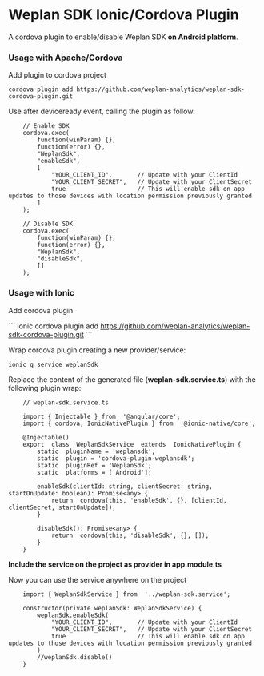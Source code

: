 # Weplan SDK Ionic/Cordova Plugin

A cordova plugin to enable/disable Weplan SDK **on Android platform**.

### Usage with Apache/Cordova

Add plugin to cordova project

```
cordova plugin add https://github.com/weplan-analytics/weplan-sdk-cordova-plugin.git
```

Use after deviceready event, calling the plugin as follow:

```
    // Enable SDK
    cordova.exec(
        function(winParam) {},
        function(error) {},
        "WeplanSdk",
        "enableSdk",
        [
            "YOUR_CLIENT_ID",       // Update with your ClientId
            "YOUR_CLIENT_SECRET",   // Update with your ClientSecret
            true                    // This will enable sdk on app updates to those devices with location permission previously granted
        ]
    );

    // Disable SDK
    cordova.exec(
        function(winParam) {},
        function(error) {},
        "WeplanSdk",
        "disableSdk",
        []
    );
```



### Usage with Ionic

Add cordova plugin

´´´
ionic cordova plugin add https://github.com/weplan-analytics/weplan-sdk-cordova-plugin.git
´´´

Wrap cordova plugin creating a new provider/service:

```
ionic g service weplanSdk
```

Replace the content of the generated file (**weplan-sdk.service.ts**) with the following plugin wrap:

```
    // weplan-sdk.service.ts
    
    import { Injectable } from  '@angular/core';
    import { cordova, IonicNativePlugin } from  '@ionic-native/core';
    
    @Injectable()
    export  class  WeplanSdkService  extends  IonicNativePlugin {
	    static  pluginName = 'weplansdk';
	    static  plugin = 'cordova-plugin-weplansdk';
	    static  pluginRef = 'WeplanSdk';
	    static  platforms = ['Android'];
	      
	    enableSdk(clientId: string, clientSecret: string, startOnUpdate: boolean): Promise<any> {
		    return  cordova(this, 'enableSdk', {}, [clientId, clientSecret, startOnUpdate]);
	    }
	    
	    disableSdk(): Promise<any> {
		    return  cordova(this, 'disableSdk', {}, []);
	    }
    }
```

**Include the service on the project as provider in app.module.ts**

Now you can use the service anywhere on the project

```
    import { WeplanSdkService } from  '../weplan-sdk.service';
    
    constructor(private weplanSdk: WeplanSdkService) { 
        weplanSdk.enableSdk(
            "YOUR_CLIENT_ID",       // Update with your ClientId
            "YOUR_CLIENT_SECRET",   // Update with your ClientSecret
            true                    // This will enable sdk on app updates to those devices with location permission previously granted
        )
        //weplanSdk.disable()
    }
```
